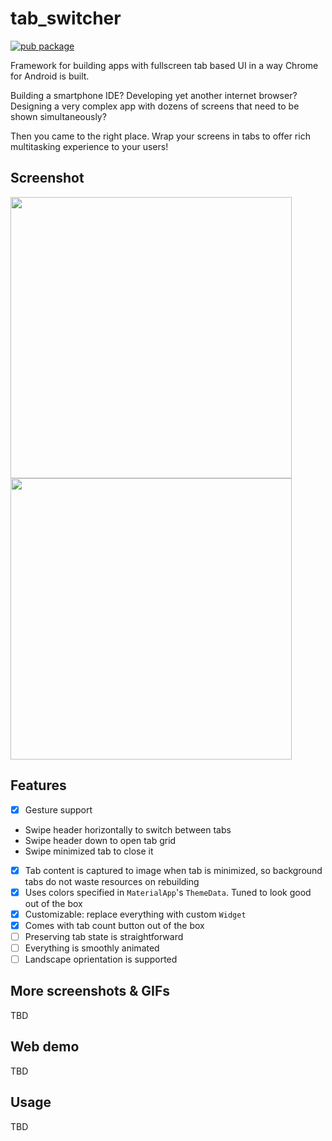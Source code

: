 # tab_switcher

[![pub package](https://img.shields.io/pub/v/tab_switcher.svg)](https://pub.dartlang.org/packages/tab_switcher)

Framework for building apps with fullscreen tab based UI in a way Chrome for Android is built.

Building a smartphone IDE? Developing yet another internet browser? Designing a very complex app with dozens of screens that need to be shown simultaneously? 

Then you came to the right place. Wrap your screens in tabs to offer rich multitasking experience to your users!

## Screenshot
<img src="https://user-images.githubusercontent.com/13202642/167720635-e540360b-8f99-4f30-a47b-39493f8f7a31.png#gh-light-mode-only" width="450" align="center">
<img src="https://user-images.githubusercontent.com/13202642/167720646-c8ca5f2e-43ca-4f9e-9d55-1074360b2069.png#gh-dark-mode-only" width="450" align="center">

## Features
- [x] Gesture support
* Swipe header horizontally to switch between tabs
* Swipe header down to open tab grid
* Swipe minimized tab to close it
- [x] Tab content is captured to image when tab is minimized, so background tabs do not waste resources on rebuilding
- [x] Uses colors specified in `MaterialApp`'s `ThemeData`. Tuned to look good out of the box
- [x] Customizable: replace everything with custom `Widget`
- [x] Comes with tab count button out of the box
- [ ] Preserving tab state is straightforward
- [ ] Everything is smoothly animated
- [ ] Landscape oprientation is supported

## More screenshots & GIFs

TBD

## Web demo

TBD

## Usage

TBD
